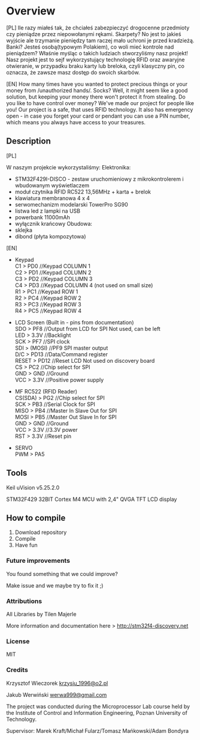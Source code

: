 # Overview 
[PL] 
Ile razy miałeś tak, że chciałeś zabezpieczyć drogocenne przedmioty czy pieniądze przez niepowołanymi rękami. Skarpety? No jest to jakieś wyjście ale trzymanie pieniędzy tam raczej mało uchroni je przed kradzieżą. Banki? Jesteś osobą(typowym Polakiem), co woli mieć kontrole nad pieniądzem? Właśnie myśląc o takich ludziach stworzyliśmy nasz projekt! 
Nasz projekt jest to sejf wykorzystujący technologię RFID oraz awaryjne otwieranie, w przypadku braku karty lub breloka,  czyli klasyczny pin, co oznacza, że zawsze masz dostęp do swoich skarbów. 

[EN]
How many times have you wanted to protect precious things or your money from /unauthorized hands/. Socks? Well, it might seem like a good solution, but keeping your money there won't protect it from stealing. Do you like to have control over money? We've made our project for people like you!
Our project is a safe, that uses RFID technology. It also has emergency open - in case you forget your card or pendant you can use a PIN number, which means you always have access to your treasures.

## Description 
[PL]

W naszym projekcie wykorzystaliśmy: 
Elektronika:
- STM32F429I-DISCO - zestaw uruchomieniowy z mikrokontrolerem i wbudowanym wyświetlaczem
- moduł czytnika RFID RC522 13,56MHz + karta + brelok
- klawiatura membranowa 4 x 4
- serwomechanizm modelarski TowerPro SG90
- listwa led z lampki na USB
- powerbank 11000mAh
- wyłącznik krańcowy
Obudowa:
- sklejka 
- dibond (płyta kompozytowa)

[EN]

- Keypad<br />
	C1	>	PD0			//Keypad COLUMN 1<br />
	C2	>	PD1			//Keypad COLUMN 2<br />
	C3	>	PD2			//Keypad COLUMN 3<br />
	C4	>	PD3			//Keypad COLUMN 4 (not used on small size)<br />
	R1	>	PC1			//Keypad ROW 1<br />
	R2	>	PC4			//Keypad ROW 2<br />
	R3	>	PC3			//Keypad ROW 3<br />
	R4	>	PC5			//Keypad ROW 4<br />
	
- LCD Screen (Built in - pins from documentation)<br />
	SDO		>	PF8		//Output from LCD for SPI	Not used, can be left<br />
	LED		>	3.3V	//Backlight	<br />
	SCK		>	PF7		//SPI clock	<br />
	SDI		>	(MOSI)	//PF9	SPI master output	<br />
	D/C		>	PD13	//Data/Command register	<br />
	RESET	>	PD12	//Reset LCD	Not used on discovery board<br />
	CS		>	PC2		//Chip select for SPI	<br />
	GND		>	GND		//Ground	<br />
	VCC		>	3.3V	//Positive power supply<br />
	
- MF RC522 (RFID Reader)<br />
	CS(SDA)	>	PG2		//Chip select for SPI<br />
	SCK		>	PB3		//Serial Clock for SPI<br />
	MISO	>	PB4		//Master In Slave Out for SPI<br />
	MOSI	>	PB5		//Master Out Slave In for SPI<br />
	GND		>	GND		//Ground<br />
	VCC		>	3.3V	//3.3V power<br />
	RST		>	3.3V	//Reset pin<br />
- SERVO<br />
	PWM		>	PA5<br />

## Tools 
Keil uVision v5.25.2.0

STM32F429 32BIT Cortex M4 MCU with 2,4" QVGA TFT LCD display

## How to compile
1. Download repository
2. Compile
3. Have fun

### Future improvements
You found something that we could improve? 

Make issue and we maybe try to fix it ;)

### Attributions 
All Libraries by Tilen Majerle 


More information and documentation here > http://stm32f4-discovery.net

### License 
MIT

### Credits
Krzysztof Wieczorek <krzysiu_1996@o2.pl>

Jakub Werwiński <werwa999@gmail.com>

The project was conducted during the Microprocessor Lab course held by the Institute of Control and Information Engineering, Poznan University of Technology.

Supervisor: Marek Kraft/Michał Fularz/Tomasz Mańkowski/Adam Bondyra
